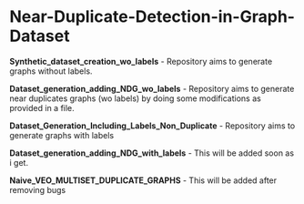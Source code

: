 # Near-Duplicate-Detection-in-Graph-Dataset

**Synthetic_dataset_creation_wo_labels** - Repository aims to generate graphs without labels.

**Dataset_generation_adding_NDG_wo_labels** - Repository aims to generate near duplicates graphs (wo labels) by doing some modifications as provided in a file.

**Dataset_Generation_Including_Labels_Non_Duplicate** - Repository aims to generate graphs with labels

**Dataset_generation_adding_NDG_with_labels** - This will be added soon as i get.

**Naive_VEO_MULTISET_DUPLICATE_GRAPHS** - This will be added after removing bugs
